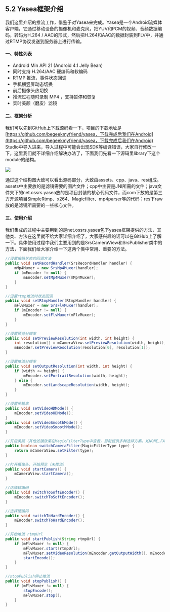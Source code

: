 ## 5.2 Yasea框架介绍

我们这里介绍的推流工作，借鉴于对Yasea来完成。Yasea是一个Android流媒体客户端，它通过移动设备的摄像机和麦克风，把YUV和PCM的视频、音频数据编码，转码为H.264 / AAC的形式，然后把H.264和AAC的数据封装到FLV中，并通过RTMP协议发送到服务器上进行传输。

#### 一、特性列表

* Android Min API 21 \(Android 4.1 Jelly Bean\)
* 同时支持 H.264/AAC 硬编码和软编码
* RTMP 推流，事件状态回调
* 手机横竖屏动态切换
* 前后摄像头热切换
* 推流过程随时录制 MP4 ，支持暂停和恢复
* 实时美颜（磨皮）滤镜

#### 二、框架分析

我们可以先到GitHub上下载源码看一下，项目的下载地址是[https://github.com/begeekmyfriend/yasea，下载完成后我们在Android](https://github.com/begeekmyfriend/yasea，下载完成后我们在Android) Studio中导入进来，导入过程中可能会出现SDK等编译错误，大家自行修改一下，这里我们就不详细介绍解决办法了，下面我们先看一下源码里library下这个module的结构。

![](/assets/图5.2-1.png)

通过这个结构图大致可以看出源码部分，大致由assets、cpp、java、res组成。assets中主要放的是滤镜需要的图片文件；cpp中主要是JNI所需的文件；java文件夹下的net.ossrs.yasea放的是项目封装的核心代码文件，而com下放的是第三方开源项目SimpleRtmp、x264、Magicfilter、mp4parser等的代码；res下raw放的是滤镜所需要的一些核心文件。

#### 三、使用介绍

我们集成的过程中主要用到的是net.ossrs.yasea包下yasea框架提供的方法，其他类、方法在这里就不给大家详细介绍了，大家感兴趣的话可以在GitHub上了解一下。具体使用过程中我们主要用到的是SrsCameraView和SrsPublisher类中的方法，下面我们给大家介绍一下这两个类中常用、重要的方法。

```java
//设置编码状态的回调方法
public void setRecordHandler(SrsRecordHandler handler) {
    mMp4Muxer = new SrsMp4Muxer(handler);
    if (mEncoder != null) {
        mEncoder.setMp4Muxer(mMp4Muxer);
    }
}
```

```java
//设置rtmp推流时状态回调
public void setRtmpHandler(RtmpHandler handler) {
    mFlvMuxer = new SrsFlvMuxer(handler);
    if (mEncoder != null) {
        mEncoder.setFlvMuxer(mFlvMuxer);
    }
}
```

```java
//设置预览分辨率
public void setPreviewResolution(int width, int height) {
    int resolution[] = mCameraView.setPreviewResolution(width, height);
    mEncoder.setPreviewResolution(resolution[0], resolution[1]);
}
```

```java
//设置推流分辨率
public void setOutputResolution(int width, int height) {
    if (width <= height) {
        mEncoder.setPortraitResolution(width, height);
    } else {
        mEncoder.setLandscapeResolution(width, height);
    }
}
```

```java
//设置传输率
public void setVideoHDMode() {
    mEncoder.setVideoHDMode();
}
public void setVideoSmoothMode() {
    mEncoder.setVideoSmoothMode();
}
```

```java
//开启美颜（其他滤镜效果在MagicFilterType中查看，目前提供多种选择方案，如NONE,FAIRYTALE,SUNRISE,SUNSET,WHITECAT等）
public boolean switchCameraFilter(MagicFilterType type) {
    return mCameraView.setFilter(type);
}
```

```java
//打开摄像头，开始预览（未推流）
public void startCamera() {
    mCameraView.startCamera();
}
```

```java
//选择软编码
public void switchToSoftEncoder() {
    mEncoder.switchToSoftEncoder();
}
```

```java
//选择硬编码
public void switchToHardEncoder() {
    mEncoder.switchToHardEncoder();
}
```

```java
//开始推流 rtmpUrl
public void startPublish(String rtmpUrl) {
    if (mFlvMuxer != null) {
        mFlvMuxer.start(rtmpUrl);
        mFlvMuxer.setVideoResolution(mEncoder.getOutputWidth(), mEncoder.getOutputHeight());
        startEncode();
    }
}
```

```java
//stopPublish停止推流 
public void stopPublish() {
    if (mFlvMuxer != null) {
        stopEncode();
        mFlvMuxer.stop();
    }
}
```



